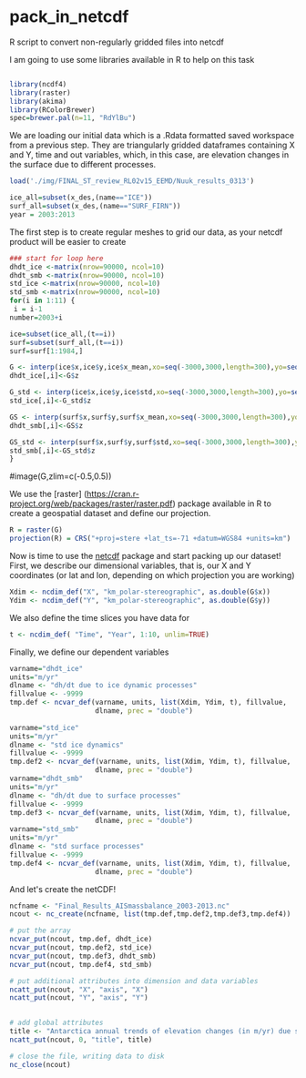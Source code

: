 # pack_in_netcdf
R script to convert non-regularly gridded files into netcdf 

I am going to use some libraries available in R to help on this task

````R

library(ncdf4)
library(raster)
library(akima)
library(RColorBrewer)
spec=brewer.pal(n=11, "RdYlBu")
````

We are loading our initial data which is a .Rdata formatted saved workspace from a previous step. 
They are triangularly gridded dataframes containing X and Y, time and out variables, which, in this case, are elevation changes in the surface due to different processes. 
````R
load('./img/FINAL_ST_review_RL02v15_EEMD/Nuuk_results_0313')

ice_all=subset(x_des,(name=="ICE"))
surf_all=subset(x_des,(name=="SURF_FIRN"))
year = 2003:2013
````

The first step is to create regular meshes to grid our data, as your netcdf product will be easier to create

````R
### start for loop here
dhdt_ice <-matrix(nrow=90000, ncol=10)
dhdt_smb <-matrix(nrow=90000, ncol=10)
std_ice <-matrix(nrow=90000, ncol=10)
std_smb <-matrix(nrow=90000, ncol=10)
for(i in 1:11) {
 i = i-1
number=2003+i

ice=subset(ice_all,(t==i))
surf=subset(surf_all,(t==i))
surf=surf[1:1984,]

G <- interp(ice$x,ice$y,ice$x_mean,xo=seq(-3000,3000,length=300),yo=seq(-3000,3000,length=300))
dhdt_ice[,i]<-G$z

G_std <- interp(ice$x,ice$y,ice$std,xo=seq(-3000,3000,length=300),yo=seq(-3000,3000,length=300))
std_ice[,i]<-G_std$z

GS <- interp(surf$x,surf$y,surf$x_mean,xo=seq(-3000,3000,length=300),yo=seq(-3000,3000,length=300))
dhdt_smb[,i]<-GS$z

GS_std <- interp(surf$x,surf$y,surf$std,xo=seq(-3000,3000,length=300),yo=seq(-3000,3000,length=300))
std_smb[,i]<-GS_std$z
}
````

#image(G,zlim=c(-0.5,0.5))

We use the [raster] (https://cran.r-project.org/web/packages/raster/raster.pdf) package available in R  to create a geospatial dataset and define our projection.

````R
R = raster(G)
projection(R) = CRS("+proj=stere +lat_ts=-71 +datum=WGS84 +units=km")
 ````
Now is time to use the [netcdf](https://cran.r-project.org/web/packages/ncdf4/index.html) package and start packing up our dataset! 
First, we describe our dimensional variables, that is, our X and Y coordinates (or lat and lon, depending on which projection you are working)
````R
Xdim <- ncdim_def("X", "km_polar-stereographic", as.double(G$x))
Ydim <- ncdim_def("Y", "km_polar-stereographic", as.double(G$y))
````
We also define the time slices you have data for
````R
t <- ncdim_def( "Time", "Year", 1:10, unlim=TRUE)
````

Finally, we define our dependent variables
````R
varname="dhdt_ice"
units="m/yr"
dlname <- "dh/dt due to ice dynamic processes"
fillvalue <- -9999
tmp.def <- ncvar_def(varname, units, list(Xdim, Ydim, t), fillvalue, 
                     dlname, prec = "double")
					 
varname="std_ice"
units="m/yr"
dlname <- "std ice dynamics"
fillvalue <- -9999
tmp.def2 <- ncvar_def(varname, units, list(Xdim, Ydim, t), fillvalue, 
                     dlname, prec = "double")
varname="dhdt_smb"
units="m/yr"
dlname <- "dh/dt due to surface processes"
fillvalue <- -9999
tmp.def3 <- ncvar_def(varname, units, list(Xdim, Ydim, t), fillvalue, 
                     dlname, prec = "double")
varname="std_smb"
units="m/yr"
dlname <- "std surface processes"
fillvalue <- -9999
tmp.def4 <- ncvar_def(varname, units, list(Xdim, Ydim, t), fillvalue, 
                     dlname, prec = "double")
````
And let's create the netCDF!
````R
ncfname <- "Final_Results_AISmassbalance_2003-2013.nc"
ncout <- nc_create(ncfname, list(tmp.def,tmp.def2,tmp.def3,tmp.def4))

# put the array
ncvar_put(ncout, tmp.def, dhdt_ice)
ncvar_put(ncout, tmp.def2, std_ice)
ncvar_put(ncout, tmp.def3, dhdt_smb)
ncvar_put(ncout, tmp.def4, std_smb)

# put additional attributes into dimension and data variables
ncatt_put(ncout, "X", "axis", "X")  
ncatt_put(ncout, "Y", "axis", "Y")
 

# add global attributes
title <- "Antarctica annual trends of elevation changes (in m/yr) due surface and ice dynamic processes. Gridded onto a 20 km polar-stereographic"
ncatt_put(ncout, 0, "title", title)

# close the file, writing data to disk
nc_close(ncout)
````